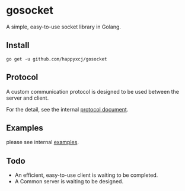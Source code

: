 # gosocket

A simple, easy-to-use socket library in Golang.

## Install

```
go get -u github.com/happyxcj/gosocket
```

## Protocol

A custom communication protocol is designed to be used between the server and client. 

For the detail, see the internal [protocol document](https://github.com/happyxcj/gosocket/blob/master/protocol/protocol.doc).

## Examples

please see  internal [examples](https://github.com/happyxcj/gosocket/blob/master/examples).

## Todo

- An efficient, easy-to-use client is waiting to be completed.
- A Common server is waiting to be designed.



